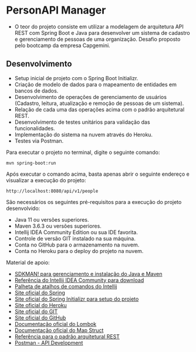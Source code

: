 

# PersonAPI Manager
- O teor do projeto consiste em utilizar a modelagem de arquitetura API REST com Spring Boot e Java para desenvolver um sistema de cadastro e gerenciamento de pessoas de uma organização. Desafio proposto pelo bootcamp da empresa Capgemini.

## Desenvolvimento

* Setup inicial de projeto com o Spring Boot Initializr.
* Criação de modelo de dados para o mapeamento de entidades em bancos de dados.
* Desenvolvimento de operações de gerenciamento de usuários (Cadastro, leitura, atualização e remoção de pessoas de um sistema).
* Relação de cada uma das operações acima com o padrão arquitetural REST.
* Desenvolvimento de testes unitários para validação das funcionalidades.
* Implementação do sistema na nuvem através do Heroku.
* Testes via Postman.

Para executar o projeto no terminal, digite o seguinte comando:

```shell script
mvn spring-boot:run 
```

Após executar o comando acima, basta apenas abrir o seguinte endereço e visualizar a execução do projeto:

```
http://localhost:8080/api/v1/people
```


São necessários os seguintes pré-requisitos para a execução do projeto desenvolvido:

* Java 11 ou versões superiores.
* Maven 3.6.3 ou versões superiores.
* Intellij IDEA Community Edition ou sua IDE favorita.
* Controle de versão GIT instalado na sua máquina.
* Conta no GitHub para o armazenamento na nuvem.
* Conta no Heroku para o deploy do projeto na nuvem.

Material de apoio:

* [SDKMAN! para gerenciamento e instalação do Java e Maven](https://sdkman.io/)
* [Referência do Intellij IDEA Community para download](https://www.jetbrains.com/idea/download)
* [Palheta de atalhos de comandos do Intellij](https://resources.jetbrains.com/storage/products/intellij-idea/docs/IntelliJIDEA_ReferenceCard.pdf)
* [Site oficial do Spring](https://spring.io/)
* [Site oficial do Spring Initializr para setup do projeto](https://start.spring.io/)
* [Site oficial do Heroku](https://www.heroku.com/)
* [Site oficial do GIT](https://git-scm.com/)
* [Site oficial do GitHub](http://github.com/)
* [Documentação oficial do Lombok](https://projectlombok.org/)
* [Documentação oficial do Map Struct](https://mapstruct.org/)
* [Referência para o padrão arquitetural REST](https://restfulapi.net/)
* [Postman - API Development](https://www.postman.com/)
